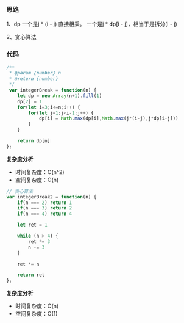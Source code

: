 ### 思路 
 
1、dp
⼀个是j * (i - j) 直接相乘。
⼀个是j * dp[i - j]，相当于是拆分(i - j)

2、贪心算法
 
### 代码 
 
 
``` js
/**
 * @param {number} n
 * @return {number}
 */
 var integerBreak = function(n) {
    let dp = new Array(n+1).fill(1)
    dp[2] = 1
    for(let i=3;i<=n;i++) {
        for(let j=1;j<i-1;j++) {
            dp[i] = Math.max(dp[i],Math.max(j*(i-j),j*dp[i-j]))
        }
    }

    return dp[n]
};
  ``` 

  
**复杂度分析** 
- 时间复杂度：O(n^2) 
- 空间复杂度：O(n)


``` js
// 贪心算法
var integerBreak2 = function(n) {
    if(n === 2) return 1
    if(n === 3) return 2
    if(n === 4) return 4

    let ret = 1

    while (n > 4) {
        ret *= 3
        n -= 3
    }

    ret *= n

    return ret
};
  ``` 

  
**复杂度分析** 
- 时间复杂度：O(n) 
- 空间复杂度：O(1)


